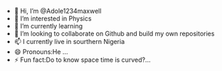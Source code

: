 - 👋 Hi, I’m @Adole1234maxwell
- 👀 I’m interested in Physics
- 🌱 I’m currently learning 
- 💞️ I’m looking to collaborate on Github and build my own repositories 
- 📫 I currently live in sourthern Nigeria
- 😄 Pronouns:He ...
- ⚡ Fun fact:Do to know space time is curved?...

<!---
Adole1234maxwell/Adole1234maxwell is a ✨ special ✨ repository because its `README.md` (this file) appears on your GitHub profile.
You can click the Preview link to take a look at your changes.
--->
